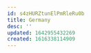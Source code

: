 ```yaml
---
id: s4zHURZtunElPmRleRu0b
title: Germany
desc: ''
updated: 1642955432269
created: 1616338114909
---
```


